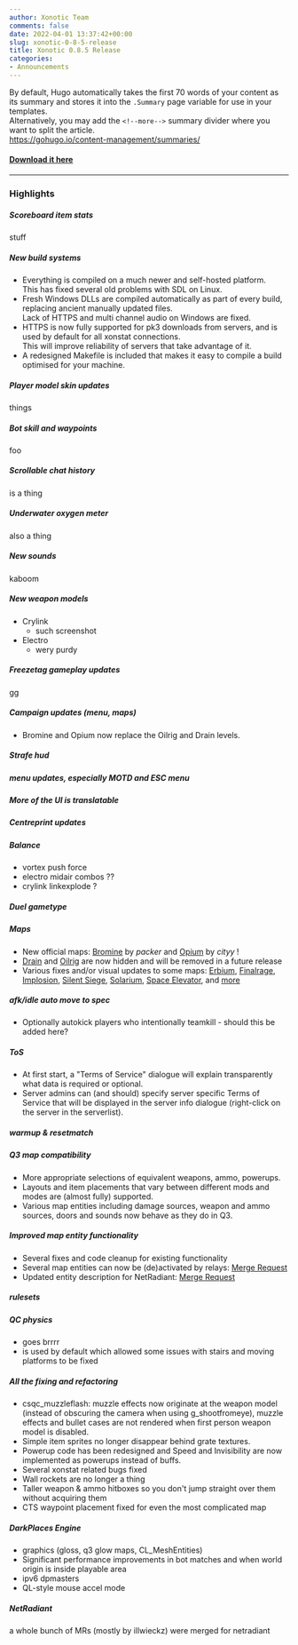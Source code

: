 ```yaml
---
author: Xonotic Team
comments: false
date: 2022-04-01 13:37:42+00:00
slug: xonotic-0-8-5-release
title: Xonotic 0.8.5 Release
categories:
- Announcements
---
```

By default, Hugo automatically takes the first 70 words of your content as its summary and stores it into the `.Summary` page variable for use in your templates.  
Alternatively, you may add the <code>&#60;&#33;&#45;&#45;more&#45;&#45;&#62;</code> summary divider where you want to split the article.  
https://gohugo.io/content-management/summaries/

#### [Download it here](/download)
<!--more-->

---

### Highlights

##### Scoreboard item stats
stuff

##### New build systems
- Everything is compiled on a much newer and self-hosted platform.  
  This has fixed several old problems with SDL on Linux.
- Fresh Windows DLLs are compiled automatically as part of every build, replacing ancient manually updated files.  
  Lack of HTTPS and multi channel audio on Windows are fixed.
- HTTPS is now fully supported for pk3 downloads from servers, and is used by default for all xonstat connections.  
  This will improve reliability of servers that take advantage of it.
- A redesigned Makefile is included that makes it easy to compile a build optimised for your machine.

##### Player model skin updates
things

##### Bot skill and waypoints
foo

##### Scrollable chat history
is a thing

##### Underwater oxygen meter
also a thing

##### New sounds
kaboom

##### New weapon models
- Crylink
  - such screenshot
- Electro
  - wery purdy

##### Freezetag gameplay updates
gg

##### Campaign updates (menu, maps)
- Bromine and Opium now replace the Oilrig and Drain levels.

##### Strafe hud

##### menu updates, especially MOTD and ESC menu

##### More of the UI is translatable

##### Centreprint updates

##### Balance
- vortex push force
- electro midair combos ??
- crylink linkexplode ?

##### Duel gametype

##### Maps
- New official maps: [Bromine](https://gitlab.com/xonotic/xonotic-maps.pk3dir/-/merge_requests/129) by *packer* and [Opium](https://gitlab.com/xonotic/xonotic-maps.pk3dir/-/merge_requests/135) by *cityy* !
- [Drain](https://xonotic.org/teamvotes/371/) and [Oilrig](https://xonotic.org/teamvotes/384/) are now hidden and will be removed in a future release
- Various fixes and/or visual updates to some maps: [Erbium](https://gitlab.com/xonotic/xonotic-maps.pk3dir/-/merge_requests/101), [Finalrage](https://gitlab.com/xonotic/xonotic-maps.pk3dir/-/merge_requests/155), [Implosion](https://gitlab.com/xonotic/xonotic-maps.pk3dir/-/merge_requests/156), [Silent Siege](https://gitlab.com/xonotic/xonotic-maps.pk3dir/-/merge_requests/134), [Solarium](https://gitlab.com/xonotic/xonotic-maps.pk3dir/-/merge_requests/132), [Space Elevator](https://gitlab.com/xonotic/xonotic-maps.pk3dir/-/merge_requests/137), and [more](https://gitlab.com/xonotic/xonotic-maps.pk3dir/-/merge_requests?milestone_title=Xonotic+0.8.5+-+Mapping&scope=all&state=merged)

##### afk/idle auto move to spec
- Optionally autokick players who intentionally teamkill - should this be added here?

##### ToS
- At first start, a "Terms of Service" dialogue will explain transparently what data is required or optional.
- Server admins can (and should) specify server specific Terms of Service that will be displayed in the server info dialogue (right-click on the server in the serverlist).

##### warmup & resetmatch

##### Q3 map compatibility
- More appropriate selections of equivalent weapons, ammo, powerups.
- Layouts and item placements that vary between different mods and modes are (almost fully) supported.
- Various map entities including damage sources, weapon and ammo sources, doors and sounds now behave as they do in Q3.

##### Improved map entity functionality
- Several fixes and code cleanup for existing functionality
- Several map entities can now be (de)activated by relays: [Merge Request](https://gitlab.com/xonotic/xonotic-data.pk3dir/-/merge_requests/542)
- Updated entity description for NetRadiant: [Merge Request](https://gitlab.com/xonotic/xonotic-maps.pk3dir/-/merge_requests/116)

##### rulesets

##### QC physics
- goes brrrr
- is used by default which allowed some issues with stairs and moving platforms to be fixed

##### All the fixing and refactoring
- csqc_muzzleflash: muzzle effects now originate at the weapon model (instead of obscuring the camera when using g_shootfromeye), muzzle effects and bullet cases are not rendered when first person weapon model is disabled.
- Simple item sprites no longer disappear behind grate textures.
- Powerup code has been redesigned and Speed and Invisibility are now implemented as powerups instead of buffs.
- Several xonstat related bugs fixed
- Wall rockets are no longer a thing
- Taller weapon & ammo hitboxes so you don't jump straight over them without acquiring them
- CTS waypoint placement fixed for even the most complicated map

##### DarkPlaces Engine
- graphics (gloss, q3 glow maps, CL_MeshEntities)
- Significant performance improvements in bot matches and when world origin is inside playable area
- ipv6 dpmasters
- QL-style mouse accel mode

##### NetRadiant
a whole bunch of MRs (mostly by illwieckz) were merged for netradiant
